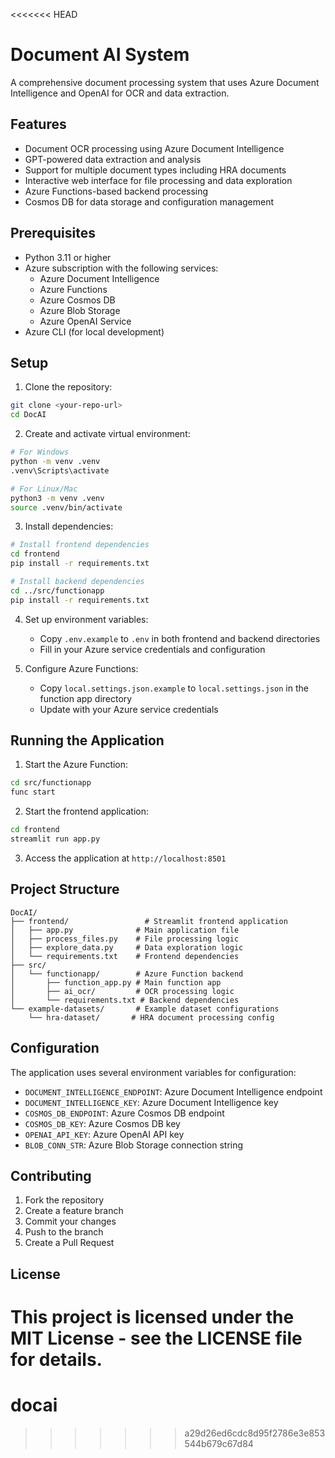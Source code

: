 <<<<<<< HEAD
# Document AI System

A comprehensive document processing system that uses Azure Document Intelligence and OpenAI for OCR and data extraction.

## Features

- Document OCR processing using Azure Document Intelligence
- GPT-powered data extraction and analysis
- Support for multiple document types including HRA documents
- Interactive web interface for file processing and data exploration
- Azure Functions-based backend processing
- Cosmos DB for data storage and configuration management

## Prerequisites

- Python 3.11 or higher
- Azure subscription with the following services:
  - Azure Document Intelligence
  - Azure Functions
  - Azure Cosmos DB
  - Azure Blob Storage
  - Azure OpenAI Service
- Azure CLI (for local development)

## Setup

1. Clone the repository:
```bash
git clone <your-repo-url>
cd DocAI
```

2. Create and activate virtual environment:
```bash
# For Windows
python -m venv .venv
.venv\Scripts\activate

# For Linux/Mac
python3 -m venv .venv
source .venv/bin/activate
```

3. Install dependencies:
```bash
# Install frontend dependencies
cd frontend
pip install -r requirements.txt

# Install backend dependencies
cd ../src/functionapp
pip install -r requirements.txt
```

4. Set up environment variables:
   - Copy `.env.example` to `.env` in both frontend and backend directories
   - Fill in your Azure service credentials and configuration

5. Configure Azure Functions:
   - Copy `local.settings.json.example` to `local.settings.json` in the function app directory
   - Update with your Azure service credentials

## Running the Application

1. Start the Azure Function:
```bash
cd src/functionapp
func start
```

2. Start the frontend application:
```bash
cd frontend
streamlit run app.py
```

3. Access the application at `http://localhost:8501`

## Project Structure

```
DocAI/
├── frontend/                 # Streamlit frontend application
│   ├── app.py              # Main application file
│   ├── process_files.py    # File processing logic
│   ├── explore_data.py     # Data exploration logic
│   └── requirements.txt    # Frontend dependencies
├── src/
│   └── functionapp/        # Azure Function backend
│       ├── function_app.py # Main function app
│       ├── ai_ocr/         # OCR processing logic
│       └── requirements.txt # Backend dependencies
└── example-datasets/       # Example dataset configurations
    └── hra-dataset/       # HRA document processing config
```

## Configuration

The application uses several environment variables for configuration:

- `DOCUMENT_INTELLIGENCE_ENDPOINT`: Azure Document Intelligence endpoint
- `DOCUMENT_INTELLIGENCE_KEY`: Azure Document Intelligence key
- `COSMOS_DB_ENDPOINT`: Azure Cosmos DB endpoint
- `COSMOS_DB_KEY`: Azure Cosmos DB key
- `OPENAI_API_KEY`: Azure OpenAI API key
- `BLOB_CONN_STR`: Azure Blob Storage connection string

## Contributing

1. Fork the repository
2. Create a feature branch
3. Commit your changes
4. Push to the branch
5. Create a Pull Request

## License

This project is licensed under the MIT License - see the LICENSE file for details. 
=======
# docai
>>>>>>> a29d26ed6cdc8d95f2786e3e853544b679c67d84
